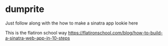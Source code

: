 # dumprite

Just follow along with the how to make a sinatra app lookie here 

This is the flatiron school way https://flatironschool.com/blog/how-to-build-a-sinatra-web-app-in-10-steps

